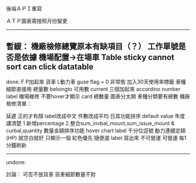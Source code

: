 後端ＡＰＩ重寫 

ＡＴＰ圖表需按照月份變更

----------------------------------
暫緩：
機廠檢修總覽原本有缺項目（？） 工作單號是否是依據
機場配置->在場車
Table sticky
cannot sort can click datatable
---------------------

done:
F P加起來 貨車
L動力車
guse flag = 0 非常態
加入30天使用率標籤
車種細節直接用
總量數 beloingto  可用數 current 三個加起來
accordino number label
機場維修 不要hover才顯示
card 總數量
圖表分太開
車種分類要有總數
機廠檢修清單：

延遲 正的才有顏
label改成中文 件數改成平均
日其功能排序
default value
年度講清楚
1.新增percentage 
2.整合sum_invbal_mount,sum_issue_mount & curbal,quantity
數量金額排序功能
hover chart label 千分位逗號
動力連續定額(HP) 就空白就好
只顯示一個 紅色優先 隨便選
label 寫出來 不可營運 可營運
每1分鐘刷新

---------------------

undone:

討論：
可否不放貨車 貨車細節數量不對
